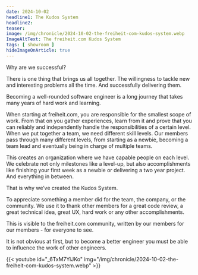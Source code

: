 ```yaml
---
date: 2024-10-02
headline1: The Kudos System
headline2:
teaser:
image: /img/chronicle/2024-10-02-the-freiheit-com-kudos-system.webp
ImageAltText: The freiheit.com Kudos System
tags: [ showroom ]
hideImageOnArticle: true
---
```


Why are we successful?

There is one thing that brings us all together. The willingness to tackle new and interesting problems all the time. And successfully delivering them.

Becoming a well-rounded software engineer is a long journey that takes many years of hard work and learning.

When starting at freiheit.com, you are responsible for the smallest scope of work. From that on you gather experiences, learn from it and prove that you can reliably and independently handle the responsibilities of a certain level.
When we put together a team, we need different skill levels.
Our members pass through many different levels, from starting as a newbie, becoming a team lead and eventually being in charge of multiple teams.

This creates an organization where we have capable people on each level.
We celebrate not only milestones like a level-up, but also accomplishments like finishing your first week as a newbie or delivering a two year project. And everything in between.

That is why we’ve created the Kudos System.

To appreciate something a member did for the team, the company, or the community. We use it to thank other members for a great code review, a great technical idea, great UX, hard work or any other accomplishments.

This is visible to the freiheit.com community, written by our members for our members - for everyone to see.

It is not obvious at first, but to become a better engineer you must be able to influence the work of other engineers.

{{< youtube id="_6TxM7YiJKo" img="/img/chronicle/2024-10-02-the-freiheit-com-kudos-system.webp" >}}
